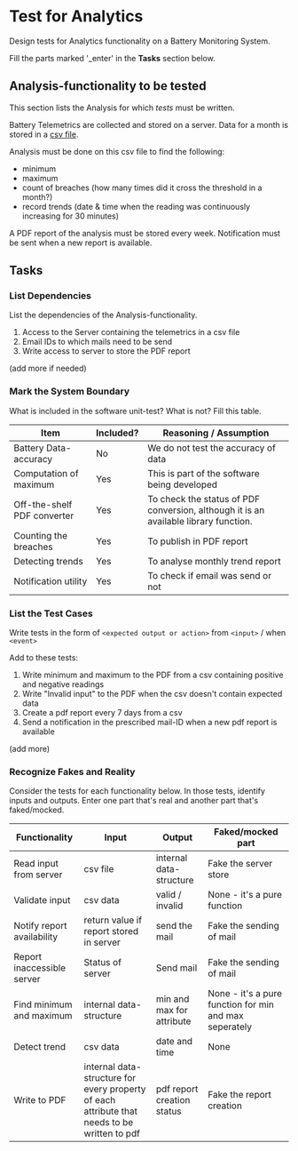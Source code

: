 # Test for Analytics

Design tests for Analytics functionality on a Battery Monitoring System.

Fill the parts marked '_enter' in the **Tasks** section below.

## Analysis-functionality to be tested

This section lists the Analysis for which _tests_ must be written.

Battery Telemetrics are collected and stored on a server.
Data for a month is stored in a [csv file](https://en.wikipedia.org/wiki/Comma-separated_values).

Analysis must be done on this csv file to find the following:
- minimum
- maximum
- count of breaches (how many times did it cross the threshold in a month?)
- record trends (date & time when the reading was continuously increasing for 30 minutes)

A PDF report of the analysis must be stored every week.
Notification must be sent when a new report is available.

## Tasks

### List Dependencies

List the dependencies of the Analysis-functionality.

1. Access to the Server containing the telemetrics in a csv file
1. Email IDs to which mails need to be send
1. Write access to server to store the PDF report

(add more if needed)

### Mark the System Boundary

What is included in the software unit-test? What is not? Fill this table.

| Item                      | Included?     | Reasoning / Assumption
|---------------------------|---------------|---
Battery Data-accuracy       | No            | We do not test the accuracy of data
Computation of maximum      | Yes           | This is part of the software being developed
Off-the-shelf PDF converter | Yes			| To check the status of PDF conversion, although it is an available library function.
Counting the breaches       | Yes 		 	| To publish in PDF report
Detecting trends            | Yes 		 	| To analyse monthly trend report
Notification utility        | Yes 		 	| To check if email was send or not

### List the Test Cases

Write tests in the form of `<expected output or action>` from `<input>` / when `<event>`

Add to these tests:

1. Write minimum and maximum to the PDF from a csv containing positive and negative readings
1. Write "Invalid input" to the PDF when the csv doesn't contain expected data
1. Create a pdf report every 7 days from a csv
1. Send a notification in the prescribed mail-ID when a new pdf report is available

(add more)

### Recognize Fakes and Reality

Consider the tests for each functionality below.
In those tests, identify inputs and outputs.
Enter one part that's real and another part that's faked/mocked.

| Functionality            | Input        | Output                      | Faked/mocked part
|--------------------------|--------------|-----------------------------|---
Read input from server     | csv file     | internal data-structure     | Fake the server store
Validate input             | csv data     | valid / invalid             | None - it's a pure function
Notify report availability | return value if report stored in server | send the mail               | Fake the sending of mail
Report inaccessible server | Status of server | Send mail             | Fake the sending of mail
Find minimum and maximum   | internal data-structure | min and max for attribute               | None - it's a pure function for min and max seperately
Detect trend               | csv data	  | date and time              | None
Write to PDF               | internal data-structure for every property of each attribute that needs to be written to pdf | pdf report creation status               | Fake the report creation
